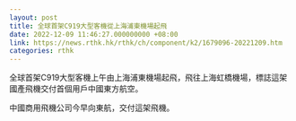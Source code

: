 ```yaml
---
layout: post
title: 全球首架C919大型客機從上海浦東機場起飛
date: 2022-12-09 11:46:27.000000000 +08:00
link: https://news.rthk.hk/rthk/ch/component/k2/1679096-20221209.htm
categories: rthk
---
```


全球首架C919大型客機上午由上海浦東機場起飛，飛往上海虹橋機場，標誌這架國產飛機交付首個用戶中國東方航空。

中國商用飛機公司今早向東航，交付這架飛機。
